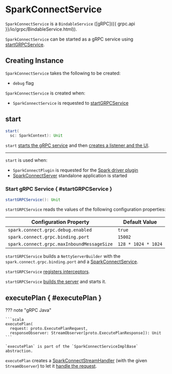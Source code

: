 # SparkConnectService

`SparkConnectService` is a `BindableService` ([gRPC]({{ grpc.api }}/io/grpc/BindableService.html)).

`SparkConnectService` can be started as a gRPC service using [startGRPCService](#startGRPCService).

## Creating Instance

`SparkConnectService` takes the following to be created:

* <span id="debug"> `debug` flag

`SparkConnectService` is created when:

* `SparkConnectService` is requested to [startGRPCService](#startGRPCService)

## start

```scala
start(
  sc: SparkContext): Unit
```

`start` [starts the gRPC service](#startGRPCService) and then [creates a listener and the UI](#createListenerAndUI).

---

`start` is used when:

* `SparkConnectPlugin` is requested for the [Spark driver plugin](SparkConnectPlugin.md#driverPlugin)
* [SparkConnectServer](SparkConnectServer.md) standalone application is started

### Start gRPC Service { #startGRPCService }

```scala
startGRPCService(): Unit
```

`startGRPCService` reads the values of the following configuration properties:

Configuration Property | Default Value
-----------------------|--------------
 `spark.connect.grpc.debug.enabled` | `true`
 `spark.connect.grpc.binding.port` | `15002`
 `spark.connect.grpc.maxInboundMessageSize` | `128 * 1024 * 1024`

`startGRPCService` builds a `NettyServerBuilder` with the `spark.connect.grpc.binding.port` and a [SparkConnectService](SparkConnectService.md).

`startGRPCService` [registers interceptors](SparkConnectInterceptorRegistry.md#chainInterceptors).

`startGRPCService` [builds the server](#server) and starts it.

## executePlan { #executePlan }

??? note "gRPC Java"

    ```scala
    executePlan(
      request: proto.ExecutePlanRequest,
      responseObserver: StreamObserver[proto.ExecutePlanResponse]): Unit
    ```

    `executePlan` is part of the `SparkConnectServiceImplBase` abstraction.

`executePlan` creates a [SparkConnectStreamHandler](SparkConnectStreamHandler.md) (with the given `StreamObserver`) to let it [handle the request](SparkConnectStreamHandler.md#handle).

